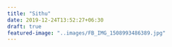 ```yaml
---
title: "Sithu"
date: 2019-12-24T13:52:27+06:30
draft: true
featured-image: "..images/FB_IMG_1508993486389.jpg"
---
```



